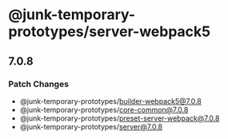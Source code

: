 # @junk-temporary-prototypes/server-webpack5

## 7.0.8

### Patch Changes

- @junk-temporary-prototypes/builder-webpack5@7.0.8
- @junk-temporary-prototypes/core-common@7.0.8
- @junk-temporary-prototypes/preset-server-webpack@7.0.8
- @junk-temporary-prototypes/server@7.0.8
